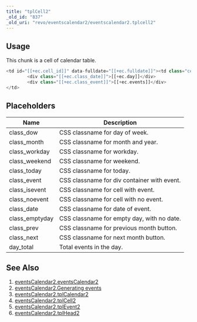 ```yaml
---
title: "tplCell2"
_old_id: "837"
_old_uri: "revo/eventscalendar2/eventscalendar2.tplcell2"
---
```


## Usage

This chunk is a cell of calendar table.

``` php 
<td id="[[+ec.cell_id]]" data-fulldate="[[+ec.fulldate]]"><td class="cell [[+ec.class]]" id="[[+ec.cell_id]]" data-fulldate="[[+ec.fulldate]]">
        <div class="[[+ec.class_date]]">[[+ec.day]]</div>
        <div class="[[+ec.class_event]]">[[+ec.events]]</div>
</td>
```

## Placeholders

| Name            | Description                                 |
| --------------- | ------------------------------------------- |
| class\_dow      | CSS classname for day of week.              |
| class\_month    | CSS classname for month and year.           |
| class\_workday  | CSS classname for workday.                  |
| class\_weekend  | CSS classname for weekend.                  |
| class\_today    | CSS classname for today.                    |
| class\_event    | CSS classname for div container with event. |
| class\_isevent  | CSS classname for cell with event.          |
| class\_noevent  | CSS classname for cell with no event.       |
| class\_date     | CSS classname for date of event.            |
| class\_emptyday | CSS classname for empty day, with no date.  |
| class\_prev     | CSS classname for previous month button.    |
| class\_next     | CSS classname for next month button.        |
| day\_total      | Total events in the day.                    |

## See Also

1. [eventsCalendar2.eventsCalendar2](/extras/eventscalendar2/eventscalendar2.eventscalendar2)
2. [eventsCalendar2.Generating events](/extras/eventscalendar2/eventscalendar2.generating-events)
3. [eventsCalendar2.tplCalendar2](/extras/eventscalendar2/eventscalendar2.tplcalendar2)
4. [eventsCalendar2.tplCell2](/extras/eventscalendar2/eventscalendar2.tplcell2)
5. [eventsCalendar2.tplEvent2](/extras/eventscalendar2/eventscalendar2.tplevent2)
6. [eventsCalendar2.tplHead2](/extras/eventscalendar2/eventscalendar2.tplhead2)